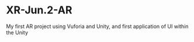# XR-Jun.2-AR
My first AR project using Vuforia and Unity, and first application of UI within the Unity
